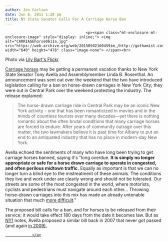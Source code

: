 ```yaml
---
author: Jen Carlson
date: Jun 6, 2011 1:28 pm
title: NY State Senator Calls For A Carriage Horse Ban
---
```


	
										<p><span class="mt-enclosure mt-enclosure-image" style="display: inline;"> <img alt="CARRIAGEhorse0611a.jpg" src="https://web.archive.org/web/20150502160459im_/http://gothamist.com/attachments/arts_jen/CARRIAGEhorse0611a.jpg" width="640" height="478" class="image-none"> </span><br>
<span class="photo_caption">Photo via <a href="https://web.archive.org/web/20150502160459/http://www.flickr.com/photos/lilybart/2876468779/">Lily Bart&apos;s Flickr</a></span></p>

<p><a href="https://web.archive.org/web/20150502160459/http://gothamist.com/tags/carriagehorses">Carriage horses</a> may be getting a permanent vacation thanks to New York State Senator Tony Avella and Assemblymember Linda B. Rosenthal. An announcement was sent out over the weekend that the two have introduced legislation calling for a ban on horse-drawn carriages in New York City; they were out in Central Park over the weekend protesting the industry. The release explained:</p>

<blockquote>The horse-drawn carriage ride in Central Park may be an iconic New York activity - one that has been romanticized in movies and in the minds of countless tourists over many decades&#x2014;yet there is nothing romantic about the often brutal conditions that many carriage horses are forced to endure.  After years of community outrage over this matter, the two lawmakers believe it is past time for Albany to put an end to an antiquated industry that has no place in modern-day New York.</blockquote>  

<p>Avella echoed the sentiments of many who have long been trying to get carriage horses banned, saying it&apos;s &quot;long overdue. <strong>It is simply no longer appropriate or safe for a horse drawn carriage to operate in congested, and often perilous midtown traffic.</strong> Equally as important is that we can no longer turn a blind eye to the mistreatment of these animals. The conditions they live and work under are clearly wrong and should not be tolerated. Our streets are some of the most congested in the world, where motorists, cyclists and pedestrians must navigate around each other... Throwing horse-drawn carriages into this mix has made an already untenable situation that much <a href="https://web.archive.org/web/20150502160459/http://gothamist.com/2010/05/13/carriage_horse_crash.php">more difficult</a>.&quot;</p>

<p>The proposed bill calls for a ban, and for horses to be released from their service; it would take effect 180 days from the date it becomes law. But as <a href="https://web.archive.org/web/20150502160459/http://manhattan.ny1.com/content/top_stories/140389/state-senator-reintroduces-horse-carriage-ban">NY1</a> notes, Avella proposed a similar bill back in 2007 that never got passed (and again <a href="https://web.archive.org/web/20150502160459/http://gothamist.com/2009/01/31/carriage_horses_debate_goes_to_city.php">in 2009).</a></p><a href="https://web.archive.org/web/20150502160459/http://gothamist.com/2009/01/31/carriage_horses_debate_goes_to_city.php">					
										
									
				</a>